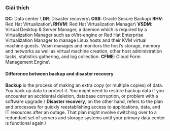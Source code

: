 ### Giải thích
__DC__: Data center \\
__DR__: Disaster recovery\\
__OSB__: Oracle Secure Backup\\
__RHV__: Red Hat Virtualization\\
__RHVM__: Red Hat Virtualization Manager\\
__VSDM__: Virtual Desktop & Server Manager, a daemon which is required by a Virtualization Manager such as oVirt-engine or Red Hat Enterprise Virtualization Manager to manage Linux hosts and their KVM virtual machine guests. Vdsm manages and monitors the host’s storage, memory and networks as well as virtual machine creation, other host administration tasks, statistics gathering, and log collection.
__CFME__: Cloud Form Management Engine\\


#### Difference between backup and disaster recovery
__Backup__ is the process of making an extra copy (or multiple copies) of data. You back up data to protect it. You might need to restore backup data if you encounter an accidental deletion, database corruption, or problem with a software upgrade.\\
__Disaster recovery__, on the other hand, refers to the plan and processes for quickly reestablishing access to applications, data, and IT resources after an outage. That plan might involve switching over to a redundant set of servers and storage systems until your primary data center is functional again.\\

